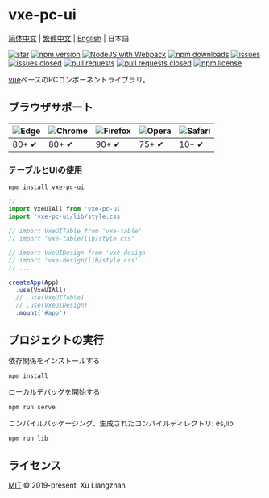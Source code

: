 # vxe-pc-ui

[简体中文](README.md) | [繁體中文](README.zh-TW.md) | [English](README.en.md) | 日本語  

[![star](https://gitee.com/x-extends/vxe-pc-ui/badge/star.svg?theme=gvp)](https://gitee.com/x-extends/vxe-pc-ui/stargazers)
[![npm version](https://img.shields.io/npm/v/vxe-pc-ui.svg?style=flat-square)](https://www.npmjs.com/package/vxe-pc-ui)
[![NodeJS with Webpack](https://github.com/x-extends/vxe-pc-ui/actions/workflows/webpack.yml/badge.svg)](https://github.com/x-extends/vxe-pc-ui/actions/workflows/webpack.yml)
[![npm downloads](https://img.shields.io/npm/dt/vxe-pc-uie.svg?style=flat-square)](https://npm-stat.com/charts.html?package=vxe-pc-ui)
[![issues](https://img.shields.io/github/issues/x-extends/vxe-pc-ui.svg)](https://github.com/x-extends/vxe-pc-ui/issues)
[![issues closed](https://img.shields.io/github/issues-closed/x-extends/vxe-pc-ui.svg)](https://github.com/x-extends/vxe-pc-ui/issues?q=is%3Aissue+is%3Aclosed)
[![pull requests](https://img.shields.io/github/issues-pr/x-extends/vxe-pc-ui.svg)](https://github.com/x-extends/vxe-pc-ui/pulls)
[![pull requests closed](https://img.shields.io/github/issues-pr-closed/x-extends/vxe-pc-ui.svg)](https://github.com/x-extends/vxe-pc-ui/pulls?q=is%3Apr+is%3Aclosed)
[![npm license](https://img.shields.io/github/license/mashape/apistatus.svg)](LICENSE)

[vue](https://www.npmjs.com/package/vue)ベースのPCコンポーネントライブラリ。

## ブラウザサポート

![Edge](https://raw.github.com/alrra/browser-logos/master/src/edge/edge_48x48.png) | ![Chrome](https://raw.github.com/alrra/browser-logos/master/src/chrome/chrome_48x48.png) | ![Firefox](https://raw.github.com/alrra/browser-logos/master/src/firefox/firefox_48x48.png) | ![Opera](https://raw.github.com/alrra/browser-logos/master/src/opera/opera_48x48.png) | ![Safari](https://raw.github.com/alrra/browser-logos/master/src/safari/safari_48x48.png)
--- | --- | --- | --- | --- |
80+ ✔ | 80+ ✔ | 90+ ✔ | 75+ ✔ | 10+ ✔ |

### テーブルとUIの使用

```shell
npm install vxe-pc-ui
```

```javascript
// ...
import VxeUIAll from 'vxe-pc-ui'
import 'vxe-pc-ui/lib/style.css'

// import VxeUITable from 'vxe-table'
// import 'vxe-table/lib/style.css'

// import VxeUIDesign from 'vxe-design'
// import 'vxe-design/lib/style.css'
// ...

createApp(App)
  .use(VxeUIAll)
  // .use(VxeUITable)
  // .use(VxeUIDesign)
  .mount('#app')
```

## プロジェクトの実行

依存関係をインストールする

```shell
npm install
```

ローカルデバッグを開始する

```shell
npm run serve
```

コンパイルパッケージング、生成されたコンパイルディレクトリ: es,lib

```shell
npm run lib
```

## ライセンス

[MIT](LICENSE) © 2019-present, Xu Liangzhan
